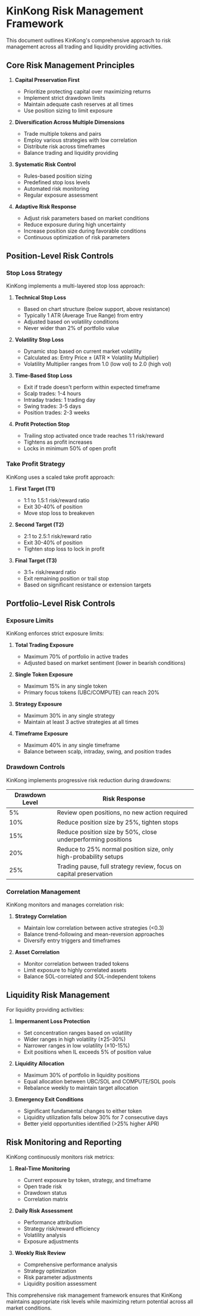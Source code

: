 # KinKong Risk Management Framework

This document outlines KinKong's comprehensive approach to risk management across all trading and liquidity providing activities.

## Core Risk Management Principles

1. **Capital Preservation First**
   - Prioritize protecting capital over maximizing returns
   - Implement strict drawdown limits
   - Maintain adequate cash reserves at all times
   - Use position sizing to limit exposure

2. **Diversification Across Multiple Dimensions**
   - Trade multiple tokens and pairs
   - Employ various strategies with low correlation
   - Distribute risk across timeframes
   - Balance trading and liquidity providing

3. **Systematic Risk Control**
   - Rules-based position sizing
   - Predefined stop loss levels
   - Automated risk monitoring
   - Regular exposure assessment

4. **Adaptive Risk Response**
   - Adjust risk parameters based on market conditions
   - Reduce exposure during high uncertainty
   - Increase position size during favorable conditions
   - Continuous optimization of risk parameters

## Position-Level Risk Controls

### Stop Loss Strategy

KinKong implements a multi-layered stop loss approach:

1. **Technical Stop Loss**
   - Based on chart structure (below support, above resistance)
   - Typically 1 ATR (Average True Range) from entry
   - Adjusted based on volatility conditions
   - Never wider than 2% of portfolio value

2. **Volatility Stop Loss**
   - Dynamic stop based on current market volatility
   - Calculated as: Entry Price ± (ATR × Volatility Multiplier)
   - Volatility Multiplier ranges from 1.0 (low vol) to 2.0 (high vol)

3. **Time-Based Stop Loss**
   - Exit if trade doesn't perform within expected timeframe
   - Scalp trades: 1-4 hours
   - Intraday trades: 1 trading day
   - Swing trades: 3-5 days
   - Position trades: 2-3 weeks

4. **Profit Protection Stop**
   - Trailing stop activated once trade reaches 1:1 risk/reward
   - Tightens as profit increases
   - Locks in minimum 50% of open profit

### Take Profit Strategy

KinKong uses a scaled take profit approach:

1. **First Target (T1)**
   - 1:1 to 1.5:1 risk/reward ratio
   - Exit 30-40% of position
   - Move stop loss to breakeven

2. **Second Target (T2)**
   - 2:1 to 2.5:1 risk/reward ratio
   - Exit 30-40% of position
   - Tighten stop loss to lock in profit

3. **Final Target (T3)**
   - 3:1+ risk/reward ratio
   - Exit remaining position or trail stop
   - Based on significant resistance or extension targets

## Portfolio-Level Risk Controls

### Exposure Limits

KinKong enforces strict exposure limits:

1. **Total Trading Exposure**
   - Maximum 70% of portfolio in active trades
   - Adjusted based on market sentiment (lower in bearish conditions)

2. **Single Token Exposure**
   - Maximum 15% in any single token
   - Primary focus tokens (UBC/COMPUTE) can reach 20%

3. **Strategy Exposure**
   - Maximum 30% in any single strategy
   - Maintain at least 3 active strategies at all times

4. **Timeframe Exposure**
   - Maximum 40% in any single timeframe
   - Balance between scalp, intraday, swing, and position trades

### Drawdown Controls

KinKong implements progressive risk reduction during drawdowns:

| Drawdown Level | Risk Response |
|----------------|---------------|
| 5%             | Review open positions, no new action required |
| 10%            | Reduce position size by 25%, tighten stops |
| 15%            | Reduce position size by 50%, close underperforming positions |
| 20%            | Reduce to 25% normal position size, only high-probability setups |
| 25%            | Trading pause, full strategy review, focus on capital preservation |

### Correlation Management

KinKong monitors and manages correlation risk:

1. **Strategy Correlation**
   - Maintain low correlation between active strategies (<0.3)
   - Balance trend-following and mean-reversion approaches
   - Diversify entry triggers and timeframes

2. **Asset Correlation**
   - Monitor correlation between traded tokens
   - Limit exposure to highly correlated assets
   - Balance SOL-correlated and SOL-independent tokens

## Liquidity Risk Management

For liquidity providing activities:

1. **Impermanent Loss Protection**
   - Set concentration ranges based on volatility
   - Wider ranges in high volatility (±25-30%)
   - Narrower ranges in low volatility (±10-15%)
   - Exit positions when IL exceeds 5% of position value

2. **Liquidity Allocation**
   - Maximum 30% of portfolio in liquidity positions
   - Equal allocation between UBC/SOL and COMPUTE/SOL pools
   - Rebalance weekly to maintain target allocation

3. **Emergency Exit Conditions**
   - Significant fundamental changes to either token
   - Liquidity utilization falls below 30% for 7 consecutive days
   - Better yield opportunities identified (>25% higher APR)

## Risk Monitoring and Reporting

KinKong continuously monitors risk metrics:

1. **Real-Time Monitoring**
   - Current exposure by token, strategy, and timeframe
   - Open trade risk
   - Drawdown status
   - Correlation matrix

2. **Daily Risk Assessment**
   - Performance attribution
   - Strategy risk/reward efficiency
   - Volatility analysis
   - Exposure adjustments

3. **Weekly Risk Review**
   - Comprehensive performance analysis
   - Strategy optimization
   - Risk parameter adjustments
   - Liquidity position assessment

This comprehensive risk management framework ensures that KinKong maintains appropriate risk levels while maximizing return potential across all market conditions.
